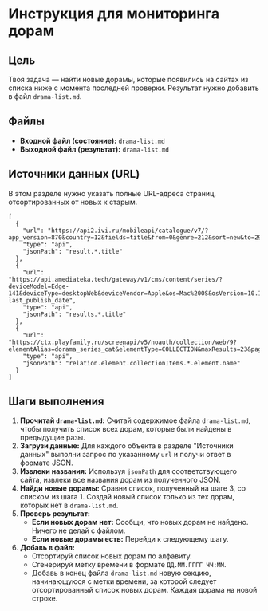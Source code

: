 # Инструкция для мониторинга дорам

## Цель

Твоя задача — найти новые дорамы, которые появились на сайтах из списка ниже с момента последней проверки. Результат нужно добавить в файл `drama-list.md`.

## Файлы

- **Входной файл (состояние):** `drama-list.md`
- **Выходной файл (результат):** `drama-list.md`

## Источники данных (URL)

В этом разделе нужно указать полные URL-адреса страниц, отсортированных от новых к старым.

```
[
  {
    "url": "https://api2.ivi.ru/mobileapi/catalogue/v7/?app_version=870&country=12&fields=title&from=0&genre=212&sort=new&to=29&withpreorderable=1",
    "type": "api",
    "jsonPath": "result.*.title"
  },
  {
    "url": "https://api.amediateka.tech/gateway/v1/cms/content/series/?deviceModel=Edge-141&deviceType=desktopWeb&deviceVendor=Apple&os=Mac%20OS&osVersion=10.15.7&browserVersion=141&browserType=Edge&platform=amediaWeb&supportLive=true&countries=33&ordering=-last_publish_date",
    "type": "api",
    "jsonPath": "results.*.title"
  },
  {
    "url": "https://ctx.playfamily.ru/screenapi/v5/noauth/collection/web/9?elementAlias=dorama_series_cat&elementType=COLLECTION&maxResults=23&pageToken=CgNicmcQABgAKgA&withInnerCollections=true&includeProductsForUpsale=false&filter=%7B%22sortOrder%22%3A%22DESC%22%2C%22sortType%22%3A%22RATING%22%7D",
    "type": "api",
    "jsonPath": "relation.element.collectionItems.*.element.name"
  }
]
```



## Шаги выполнения

1.  **Прочитай `drama-list.md`:** Считай содержимое файла `drama-list.md`, чтобы получить список всех дорам, которые были найдены в предыдущие разы.
2.  **Загрузи данные:** Для каждого объекта в разделе "Источники данных" выполни запрос по указанному `url` и получи ответ в формате JSON.
3.  **Извлеки названия:** Используя `jsonPath` для соответствующего сайта, извлеки все названия дорам из полученного JSON.
4.  **Найди новые дорамы:** Сравни список, полученный на шаге 3, со списком из шага 1. Создай новый список только из тех дорам, которых нет в `drama-list.md`.
5.  **Проверь результат:**
    *   **Если новых дорам нет:** Сообщи, что новых дорам не найдено. Ничего не делай с файлом.
    *   **Если новые дорамы есть:** Перейди к следующему шагу.
6.  **Добавь в файл:**
    *   Отсортируй список новых дорам по алфавиту.
    *   Сгенерируй метку времени в формате `ДД.ММ.ГГГГ ЧЧ:ММ`.
    *   Добавь в конец файла `drama-list.md` новую секцию, начинающуюся с метки времени, за которой следует отсортированный список новых дорам. Каждая дорама на новой строке.

